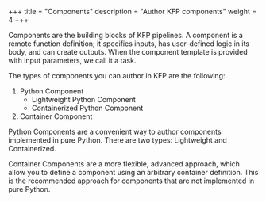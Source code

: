 +++
title = "Components"
description = "Author KFP components"
weight = 4
+++

Components are the building blocks of KFP pipelines. A component is a remote function definition; it specifies inputs, has user-defined logic in its body, and can create outputs. When the component template is provided with input parameters, we call it a task.

The types of components you can author in KFP are the following:
1. Python Component  
   * Lightweight Python Component  
   * Containerized Python Component
2. Container Component

Python Components are a convenient way to author components implemented in pure Python. There are two types: Lightweight and Containerized.

Container Components are a more flexible, advanced approach, which allow you to define a component using an arbitrary container definition. This is the recommended approach for components that are not implemented in pure Python.
